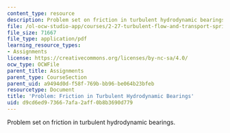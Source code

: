 ```yaml
---
content_type: resource
description: Problem set on friction in turbulent hydrodynamic bearings.
file: /ol-ocw-studio-app/courses/2-27-turbulent-flow-and-transport-spring-2002/d9cd6ed973667afa2aff0b8b3690d779_Prob5_2.pdf
file_size: 71667
file_type: application/pdf
learning_resource_types:
- Assignments
license: https://creativecommons.org/licenses/by-nc-sa/4.0/
ocw_type: OCWFile
parent_title: Assignments
parent_type: CourseSection
parent_uid: a9494d0d-f58f-769b-bb96-be064b23bfeb
resourcetype: Document
title: 'Problem: Friction in Turbulent Hydrodynamic Bearings'
uid: d9cd6ed9-7366-7afa-2aff-0b8b3690d779
---
```

Problem set on friction in turbulent hydrodynamic bearings.